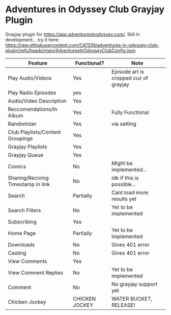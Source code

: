 # Adventures in Odyssey Club Grayjay Plugin
Grayjay plugin for https://app.adventuresinodyssey.com/.
Still in development...
try it here: https://raw.githubusercontent.com/CATEIN/adventures-in-odyssey-club-plugin/refs/heads/main/AdventuresInOdysseyClubConfig.json

| Feature                             | Functional? | Note                              |
|-------------------------------------|-------------|-----------------------------------|
| Play Audio/Videos                   | Yes         |   Episode art is cropped cuz of grayjay                             |
| Play Radio Episodes                   | yes         |       |
| Audio/Video Description | Yes         |             |
| Reccomendations/In Album                  | Yes        |   Fully Functional       |
| Randomizer                 | Yes        |   via setting      |
|  Club Playlists/Content Groupings |Yes        |           |
|  Grayjay Playlists | Yes          |   |
|  Grayjay Queue | Yes          |   |
| Comics     | No          | Might be implemented... |
|  Sharing/Reciving Timestamp in link | No          | Idk if this is possible...             |
|  Search | Partially          | Cant load more results yet      |
|  Search Filters | No          | Yet to be implemented             |
|  Subscribing | Yes          |           |
|  Home Page | Partially          |    Yet to be implemented        |
|  Downloads | No          | Gives 401 error            |
|  Casting | No          | Gives 401 error            |
| View Comments | Yes          |           |
| View Comment Replies | No          | Yet to be implemented  |
| Comment | No         |  No grayjay support yet         |
|  Chicken Jockey | CHICKEN JOCKEY          | WATER BUCKET, RELEASE!  |

